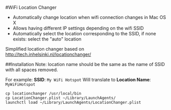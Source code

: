 #WiFi Location Changer
* Automatically change location when wifi connection changes in Mac OS X
* Allows having different IP settings depending on the wifi SSID
* Automatically select the location corresponding to the SSID, if none
  exists: select the "auto" location

Simplified location changer based on http://tech.inhelsinki.nl/locationchanger/

##Installation
Note: location name should be the same as the name of SSID with all spaces removed. 

For example: **SSID**: ```My WiFi Hotspot``` Will translate to **Location Name**: ```MyWiFiHotspot``` 

    cp locationchanger /usr/local/bin
    cp LocationChanger.plist ~/Library/LaunchAgents/
    launchctl load ~/Library/LaunchAgents/LocationChanger.plist

